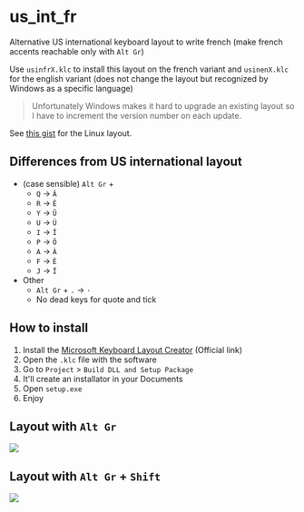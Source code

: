 # us_int_fr
Alternative US international keyboard layout to write french (make french accents reachable only with `Alt Gr`)

Use `usinfrX.klc` to install this layout on the french variant and `usinenX.klc` for the english variant (does not change the layout but recognized by Windows as a specific language)

> Unfortunately Windows makes it hard to upgrade an existing layout so I have to increment the version number on each update.

See [this gist](https://gist.github.com/Klemek/bfc376fa9afa84234a1d8b2ed685fffb) for the Linux layout.

## Differences from US international layout

* (case sensible) `Alt Gr` + 
  * `Q` -> `Â`
  * `R` -> `Ê`
  * `Y` -> `Û`
  * `U` -> `Ù`
  * `I` -> `Î`
  * `P` -> `Ô`
  * `A` -> `À`
  * `F` -> `È`
  * `J` -> `Ï`
* Other
  * `Alt Gr` + `.` -> `·`
  * No dead keys for quote and tick

## How to install

1. Install the [Microsoft Keyboard Layout Creator](https://www.microsoft.com/en-us/download/details.aspx?id=102134) (Official link)
2. Open the `.klc` file with the software
3. Go to `Project` > `Build DLL and Setup Package`
4. It'll create an installator in your Documents
5. Open `setup.exe`
6. Enjoy

## Layout with `Alt Gr`

![](https://user-images.githubusercontent.com/12103162/106765286-eddfc900-6638-11eb-9baa-c501bb444e17.png)


## Layout with `Alt Gr` + `Shift`

![](https://user-images.githubusercontent.com/12103162/106765468-1ebffe00-6639-11eb-9731-a3f6f9c97ade.png)
